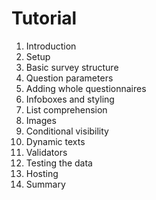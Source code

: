 # Tutorial

1. Introduction
2. Setup
3. Basic survey structure
4. Question parameters
5. Adding whole questionnaires
6. Infoboxes and styling
7. List comprehension
8. Images
9. Conditional visibility
10. Dynamic texts
11. Validators
12. Testing the data
13. Hosting
14. Summary
